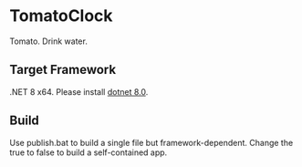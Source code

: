 # TomatoClock
Tomato. Drink water.

## Target Framework
.NET 8 x64. Please install [dotnet 8.0](https://dotnet.microsoft.com/en-us/download/dotnet/8.0).

## Build
Use publish.bat to build a single file but framework-dependent.
Change the true to false to build a self-contained app.
